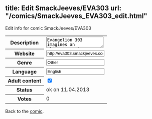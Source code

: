 title: Edit SmackJeeves/EVA303
url: "/comics/SmackJeeves_EVA303_edit.html"
---
Edit info for comic SmackJeeves/EVA303

<form name="comic" action="http://gaepostmail.appengine.com/comic" name="post">
<table class="comicinfo">
<tr>
<th>Description</th><td><textarea name="description">Evangelion 303 imagines an alternate-universe where the characters of &quot;Neon Genesis Evangelion&quot; are defending our modern world in a post-September 11th age.</textarea></td>
</tr>
<tr>
<th>Website</th><td><input type="text" name="url" value="http://eva303.smackjeeves.com/comics/"/></td>
</tr>
<tr>
<th>Genre</th><td><input type="text" name="genre" value="Other"/></td>
</tr>
<tr>
<th>Language</th><td><input type="text" name="language" value="English"/></td>
</tr>
<tr>
<th>Adult content</th><td><input type="checkbox" name="adult" value="adult" checked="checked"/></td>
</tr>
<tr>
<th>Status</th><td>ok on 11.04.2013</td>
</tr>
<tr>
<th>Votes</th><td>0</div></td>
</tr>
</table>
</form>

Back to the [comic](/comics/SmackJeeves_EVA303.html).
